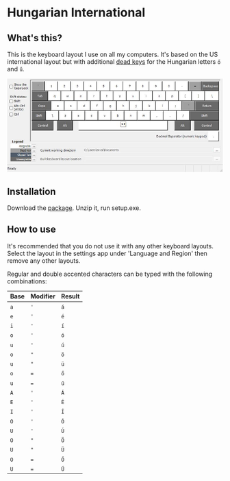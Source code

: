# Hungarian International

## What's this?

This is the keyboard layout I use on all my computers. It's based on the US international layout but with additional [dead keys](https://en.wikipedia.org/wiki/Dead_key) for the Hungarian letters `ő` and `ű`.

![My Custom Layout](preview.jpg)

## Installation

Download the [package](https://github.com/arvaid/hungarian-international/releases/tag/1.0). Unzip it, run setup.exe.

## How to use

It's recommended that you do not use it with any other keyboard layouts. Select the layout in the settings app under 'Language and Region' then remove any other layouts.

Regular and double accented characters can be typed with the following combinations:

| Base | Modifier | Result |
| ---- | -------- | ------ |
| `a`  | `'`      | `á`    |
| `e`  | `'`      | `é`    |
| `i`  | `'`      | `í`    |
| `o`  | `'`      | `ó`    |
| `u`  | `'`      | `ú`    |
| `o`  | `"`      | `ö`    |
| `u`  | `"`      | `ü`    |
| `o`  | `=`      | `ő`    |
| `u`  | `=`      | `ű`    |
| `A`  | `'`      | `Á`    |
| `E`  | `'`      | `É`    |
| `I`  | `'`      | `Í`    |
| `O`  | `'`      | `Ó`    |
| `U`  | `'`      | `Ú`    |
| `O`  | `"`      | `Ö`    |
| `U`  | `"`      | `Ü`    |
| `O`  | `=`      | `Ő`    |
| `U`  | `=`      | `Ű`    |
